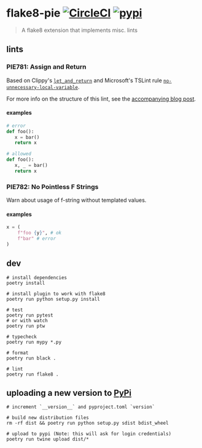 # flake8-pie [![CircleCI](https://circleci.com/gh/sbdchd/flake8-pie.svg?style=svg)](https://circleci.com/gh/sbdchd/flake8-pie) [![pypi](https://img.shields.io/pypi/v/flake8-pie.svg)](https://pypi.org/project/flake8-pie/)

> A flake8 extension that implements misc. lints

## lints

### PIE781: Assign and Return

Based on Clippy's
[`let_and_return`](https://rust-lang.github.io/rust-clippy/master/index.html#let_and_return)
and Microsoft's TSLint rule
[`no-unnecessary-local-variable`](https://github.com/Microsoft/tslint-microsoft-contrib).

For more info on the structure of this lint, see the [accompanying blog
post](https://steve.dignam.xyz/2018/12/16/creating-a-flake8-lint/).

#### examples

```python
# error
def foo():
   x = bar()
   return x

# allowed
def foo():
   x, _ = bar()
   return x
```

### PIE782: No Pointless F Strings

Warn about usage of f-string without templated values.

#### examples

```python
x = (
    f"foo {y}", # ok
    f"bar" # error
)
```

## dev

```shell
# install dependencies
poetry install

# install plugin to work with flake8
poetry run python setup.py install

# test
poetry run pytest
# or with watch
poetry run ptw

# typecheck
poetry run mypy *.py

# format
poetry run black .

# lint
poetry run flake8 .
```

## uploading a new version to [PyPi](https://pypi.org)

```shell
# increment `__version__` and pyproject.toml `version`

# build new distribution files
rm -rf dist && poetry run python setup.py sdist bdist_wheel

# upload to pypi (Note: this will ask for login credentials)
poetry run twine upload dist/*
```
